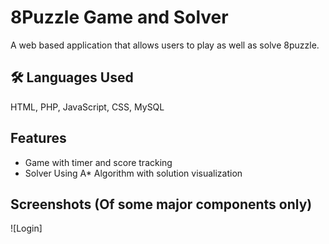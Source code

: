 
# 8Puzzle Game and Solver

A web based application that allows users to play as well as solve 8puzzle. 



## 🛠 Languages Used
HTML, PHP, JavaScript, CSS, MySQL


## Features

- Game with timer and score tracking
- Solver Using A* Algorithm with solution visualization


## Screenshots (Of some major components only)

![Login]

